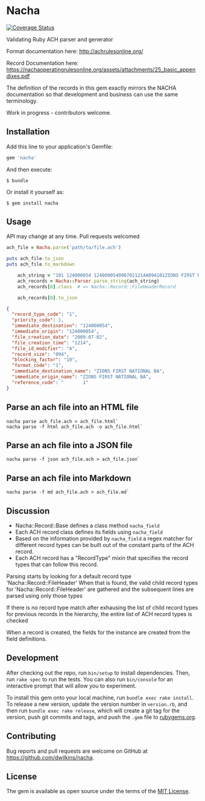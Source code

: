 # Nacha

[![Coverage Status](https://coveralls.io/repos/github/badges/shields/badge.svg?branch=master)](https://coveralls.io/github/badges/shields?branch=master)

Validating Ruby ACH parser and generator

Format documentation here: http://achrulesonline.org/

Record Documentation here: https://nachaoperatingrulesonline.org/assets/attachments/25_basic_appendixes.pdf

The definition of the records in this gem exactly mirrors the NACHA
documentation so that development and business can use the same terminology.

Work in progress - contributors welcome.

## Installation

Add this line to your application's Gemfile:

```ruby
gem 'nacha'
```

And then execute:

    $ bundle

Or install it yourself as:

    $ gem install nacha

## Usage

API may change at any time.   Pull requests welcomed


```ruby
ach_file = Nacha.parse('path/to/file.ach')

puts ach_file.to_json
puts ach_file.to_markdown
```

```ruby
    ach_string = "101 124000054 1240000540907021214A094101ZIONS FIRST NATIONAL BAZIONS FIRST NATIONAL BA       1"
    ach_records = Nacha::Parser.parse_string(ach_string)
    ach_records[0].class  # => Nacha::Record::FileHeaderRecord

    ach_records[0].to_json
```
```json
{
  "record_type_code": "1",
  "priority_code": 1,
  "immediate_destination": "124000054",
  "immediate_origin": "124000054",
  "file_creation_date": "2009-07-02",
  "file_creation_time": "1214",
  "file_id_modifier": "A",
  "record_size": "094",
  "blocking_factor": "10",
  "format_code": "1",
  "immediate_destination_name": "ZIONS FIRST NATIONAL BA",
  "immediate_origin_name": "ZIONS FIRST NATIONAL BA",
  "reference_code": "       1"
}
```

## Parse an ach file into an HTML file

```
nacha parse ach_file.ach > ach_file.html`
nacha parse -f html ach_file.ach -o ach_file.html`
```

## Parse an ach file into a JSON file

```
nacha parse -f json ach_file.ach > ach_file.json`
```

## Parse an ach file into Markdown

```
nacha parse -f md ach_file.ach > ach_file.md`
```

## Discussion

* Nacha::Record::Base defines a class method `nacha_field`
* Each ACH record class defines its fields using `nacha_field`
* Based on the information provided by `nacha_field` a regex matcher
  for different record types can be built out of the constant parts
  of the ACH record.
* Each ACH record has a "RecordType" mixin that specifies the record
  types that can follow this record.

Parsing starts by looking for a default record type 'Nacha::Record::FileHeader'
When that is found, the valid child record types for 'Nacha::Record::FileHeader'
are gathered and the subsequent lines are parsed using only those types

If there is no record type match after exhausing the list of child record types
for previous records in the hierarchy, the entire list of ACH record types is
checked

When a record is created, the fields for the instance are created from
the field definitions.

## Development

After checking out the repo, run `bin/setup` to install dependencies. Then, run `rake spec` to run the tests. You can also run `bin/console` for an interactive prompt that will allow you to experiment.

To install this gem onto your local machine, run `bundle exec rake install`. To release a new version, update the version number in `version.rb`, and then run `bundle exec rake release`, which will create a git tag for the version, push git commits and tags, and push the `.gem` file to [rubygems.org](https://rubygems.org).

## Contributing

Bug reports and pull requests are welcome on GitHub at https://github.com/dwilkins/nacha.


## License

The gem is available as open source under the terms of the [MIT License](http://opensource.org/licenses/MIT).

